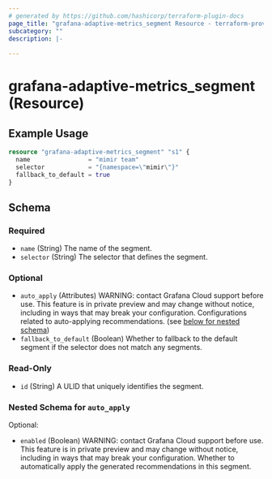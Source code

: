 ```yaml
---
# generated by https://github.com/hashicorp/terraform-plugin-docs
page_title: "grafana-adaptive-metrics_segment Resource - terraform-provider-grafana-adaptive-metrics"
subcategory: ""
description: |-
  
---
```


# grafana-adaptive-metrics_segment (Resource)



## Example Usage

```terraform
resource "grafana-adaptive-metrics_segment" "s1" {
  name                = "mimir team"
  selector            = "{namespace=\"mimir\"}"
  fallback_to_default = true
}
```

<!-- schema generated by tfplugindocs -->
## Schema

### Required

- `name` (String) The name of the segment.
- `selector` (String) The selector that defines the segment.

### Optional

- `auto_apply` (Attributes) WARNING: contact Grafana Cloud support before use. This feature is in private preview and may change without notice, including in ways that may break your configuration. Configurations related to auto-applying recommendations. (see [below for nested schema](#nestedatt--auto_apply))
- `fallback_to_default` (Boolean) Whether to fallback to the default segment if the selector does not match any segments.

### Read-Only

- `id` (String) A ULID that uniquely identifies the segment.

<a id="nestedatt--auto_apply"></a>
### Nested Schema for `auto_apply`

Optional:

- `enabled` (Boolean) WARNING: contact Grafana Cloud support before use. This feature is in private preview and may change without notice, including in ways that may break your configuration. Whether to automatically apply the generated recommendations in this segment.
